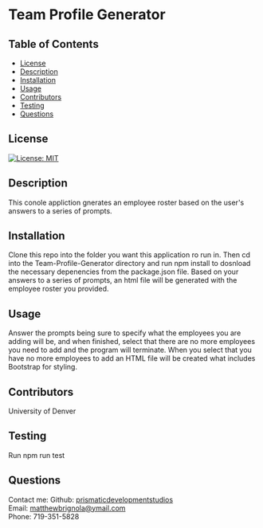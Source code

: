 <!-- PrismaticDevelopmentStudios -->

# Team Profile Generator

## Table of Contents

- [License](#license)
- [Description](#description)
- [Installation](#installation)
- [Usage](#instructions)
- [Contributors](#contributors)
- [Testing](#testing)
- [Questions](#questions)

## License

[![License: MIT](https://img.shields.io/badge/License-MIT-yellow.svg)](https://opensource.org/licenses/MIT)

## Description

This conole appliction gnerates an employee roster based on the user's answers to a series of prompts.

## Installation

Clone this repo into the folder you want this application ro run in. Then cd into the Team-Profile-Generator directory and run npm install to dosnload the necessary depenencies from the package.json file. Based on your answers to a series of prompts, an html file will be generated with the employee roster you provided.

## Usage

Answer the prompts being sure to specify what the employees you are adding will be, and when finished, select that there are no more employees you need to add and the program will terminate. When you select that you have no more employees to add an HTML file will be created what includes Bootstrap for styling.

## Contributors

University of Denver

## Testing

Run npm run test

## Questions

Contact me:
Github: [prismaticdevelopmentstudios](https://github.com/prismaticdevelopmentstudios) <br>
Email: matthewbrignola@ymail.com <br>
Phone: 719-351-5828 <br>
